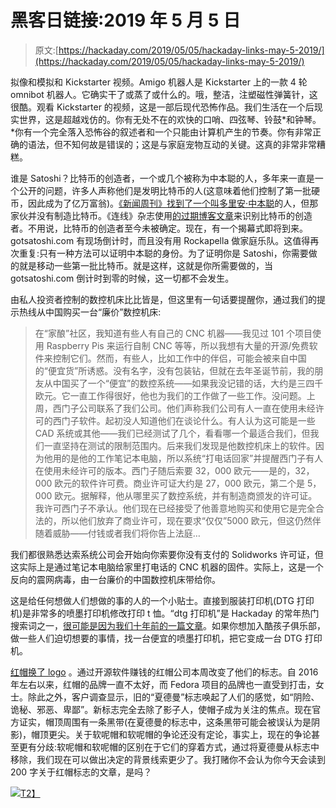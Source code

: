 # 黑客日链接:2019 年 5 月 5 日

> 原文:[https://hackaday.com/2019/05/05/hackaday-links-may-5-2019/](https://hackaday.com/2019/05/05/hackaday-links-may-5-2019/)

拟像和模拟和 Kickstarter 视频。Amigo 机器人是 Kickstarter 上的一款 4 轮 omnibot 机器人。它确实干了或蒸了或什么的。哦，整洁，注塑磁性弹簧针，这很酷。观看 Kickstarter 的视频，这是一部后现代恐怖作品。我们生活在一个后现实世界，这是超越戏仿的。你有无处不在的欢快的口哨、四弦琴、铃鼓*和钟琴。*你有一个完全落入恐怖谷的叙述者和一个只能由计算机产生的节奏。你有非常正确的语法，但不知何故是错误的；这是与家庭宠物互动的关键。这真的非常非常糟糕。

谁是 Satoshi？比特币的创造者，一个或几个被称为中本聪的人，多年来一直是一个公开的问题，许多人声称他们是发明比特币的人(这意味着他们控制了第一批硬币，因此成为了亿万富翁)。[《新闻周刊》找到了一个叫多里安·中本聪](https://www.newsweek.com/2014/03/14/face-behind-bitcoin-247957.html)的人，但那家伙并没有制造比特币。《连线》杂志使用[的过期博客文章](https://hackaday.com/2006/06/08/i-just-invented-bitcoin/)来识别比特币的创造者。不用说，比特币的创造者至今未被确定。现在，有一个揭幕式即将到来。gotsatoshi.com 有现场倒计时，而且没有用 Rockapella 做家庭乐队。这值得再次重复:只有一种方法可以证明中本聪的身份。为了证明你是 Satoshi，你需要做的就是移动一些第一批比特币。就是这样，这就是你所需要做的，当 gotsatoshi.com 倒计时到零的时候，这一切都不会发生。

由私人投资者控制的数控机床比比皆是，但这里有一句话要提醒你，通过我们的提示热线从中国购买一台“廉价”数控机床:

> 在“家酿”社区，我知道有些人有自己的 CNC 机器——我见过 101 个项目使用 Raspberry Pis 来运行自制 CNC 等等，所以我想有大量的开源/免费软件来控制它们。然而，有些人，比如工作中的伴侣，可能会被来自中国的“便宜货”所诱惑。没有名字，没有包装钻，但就在去年圣诞节前，我的朋友从中国买了一个“便宜”的数控系统——如果我没记错的话，大约是三四千欧元。它一直工作得很好，他也为我们的工作做了一些工作。没问题。上周，西门子公司联系了我们公司。他们声称我们公司有人一直在使用未经许可的西门子软件。起初没人知道他们在谈论什么。有人认为这可能是一些 CAD 系统或其他——我们已经测试了几个，看看哪一个最适合我们，但我们一直坚持在测试的限制范围内。后来我们发现是他数控机床上的软件。因为他用的是他的工作笔记本电脑，所以系统“打电话回家”并提醒西门子有人在使用未经许可的版本。西门子随后索要 32，000 欧元——是的，32，000 欧元的软件许可费。商业许可证大约是 27，000 欧元，第二个是 5，000 欧元。据解释，他从哪里买了数控系统，并有制造商颁发的许可证。我许可西门子不承认。他们现在已经接受了他善意地购买和使用它是完全合法的，所以他们放弃了商业许可，现在要求“仅仅”5000 欧元，但这仍然伴随着威胁——付钱或者我们将你告上法庭…

我们都很熟悉达索系统公司会开始向你索要你没有支付的 Solidworks 许可证，但这实际上是通过笔记本电脑给家里打电话的 CNC 机器的固件。实际上，这是一个反向的震网病毒，由一台廉价的中国数控机床带给你。

这是给任何想做人们想做的事的人的一个小贴士。直接到服装打印机(DTG 打印机)是非常多的喷墨打印机修改打印 t 恤。“dtg 打印机”是 Hackaday 的常年热门搜索词之一，[很可能是因为我们十年前的一篇文章](https://hackaday.com/2008/09/20/direct-to-garment-printing/)。如果你想加入酷孩子俱乐部，做一些人们迫切想要的事情，找一台便宜的喷墨打印机，把它变成一台 DTG 打印机。

[红帽换了 logo](https://www.redhat.com/en/blog/announcing-next-evolution-our-red-fedora-mark) 。通过开源软件赚钱的红帽公司本周改变了他们的标志。自 2016 年左右以来，红帽的品牌一直不太好，而 Fedora 项目的品牌也一直受到打击，女士。除此之外，客户调查显示，旧的“夏德曼”标志唤起了人们的感觉，如“阴险、诡秘、邪恶、卑鄙”。新标志完全去除了影子人，使帽子成为关注的焦点。现在官方证实，帽顶周围有一条黑带(在夏德曼的标志中，这条黑带可能会被误认为是阴影)，帽顶更尖。关于软呢帽和软呢帽的争论还没有定论，事实上，现在的争论甚至更有分歧:软呢帽和软呢帽的区别在于它们的穿着方式，通过将夏德曼从标志中移除，我们现在可以做出决定的背景线索更少了。我打赌你不会认为你今天会读到 200 字关于红帽标志的文章，是吗？

[![](../Images/49e3a60db78379488687303644ffa520.png)T2】](https://hackaday.com/wp-content/uploads/2019/05/RedHat.png)